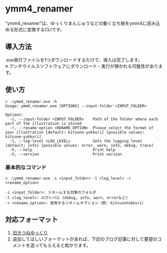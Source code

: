 # ymm4_renamer

"ymm4_renamer"は、ゆっくりまんじゅうなどの動く立ち絵をymm4に読み込める形式に変換するCLIです。

## 導入方法
.exe実行ファイルを1つダウンロードするだけで、導入は完了します。  
※ アンチウイルスソフトウェアにダウンロード・実行が弾かれる可能性があります。

## 使い方

```
> .\ymm4_renamer.exe -h
Usage: ymm4_renamer.exe [OPTIONS] --input-folder <INPUT_FOLDER>

Options:
  -i, --input-folder <INPUT_FOLDER>    Path of the folder where each part of the illustration is stored
  -r, --rename-option <RENAME_OPTION>  Please select the format of your illustration [default: kitsune-yukkuri] [possible values: kitsune-yukkuri]
  -l, --log-level <LOG_LEVEL>          Sets the logging level [default: info] [possible values: error, warn, info, debug, trace]
  -h, --help                           Print help
  -V, --version                        Print version
```

### 基本的なコマンド

```
> .\ymm4_renamer.exe -i <input_folder> -l <log_level> -r <rename_option>

-i <input_folder>: リネームする対象のフォルダ
-l <log_level>: ログレベル (debug, info, warn, errorなど)
-r <rename_option>: 使用するリネームオプション（例: KitsuneYukkuri）
```

## 対応フォーマット
1. [旧きつねゆっくり](http://www.nicotalk.com/charasozai_kt.html)  
2. 追加してほしいフォーマットがあれば、下記のブログ記事に対して要望のコメントを送ってもらえると助かります。  
